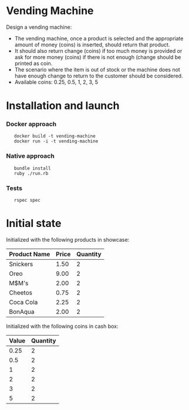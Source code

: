 # Vending Machine

Design a vending machine:
- The vending machine, once a product is selected and the appropriate amount of money (coins) is inserted, should return that product.
- It should also return change (coins) if too much money is provided or ask for more money (coins) if there is not enough (change should be printed as coin.
- The scenario where the item is out of stock or the machine does not have enough change to return to the customer should be considered.
- Available coins: 0.25, 0.5, 1, 2, 3, 5


# Installation and launch

### Docker approach
```console
   docker build -t vending-machine
   docker run -i -t vending-machine
```

### Native approach
```console
   bundle install
   ruby ./run.rb
```
### Tests
```console
   rspec spec
```

# Initial state

Initialized with the following products in showcase:

| Product Name | Price | Quantity |
|--------------|-------|----------|
| Snickers     | 1.50  |    2     |
| Oreo         | 9.00  |    2     |
| M$M's        | 2.00  |    2     |
| Cheetos      | 0.75  |    2     |
| Coca Cola    | 2.25  |    2     |
| BonAqua      | 2.00  |    2     |

Initialized with the following coins in cash box:

| Value | Quantity |
|-------|----------|
| 0.25  | 2        |
| 0.5   | 2        |
| 1     | 2        |
| 2     | 2        |
| 3     | 2        |
| 5     | 2        |
